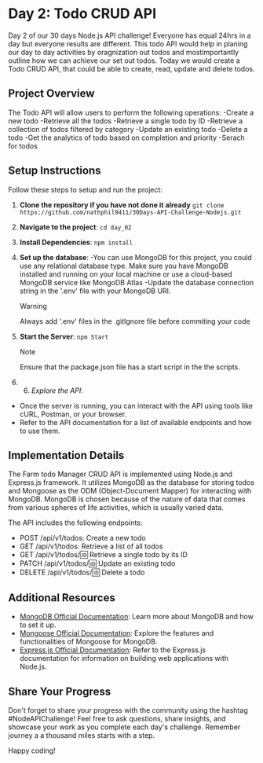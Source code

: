 # Day 2: Todo CRUD API

Day 2 of our 30 days Node.js API challenge! Everyone has equal 24hrs in a day but everyone results are different. This todo API would help in planing our day to day activities by oragnization out todos and mostimportantly outline how we can achieve our set out todos.
Today we would create a Todo CRUD API, that could be able to create, read, update and delete todos.

## Project Overview

The Todo API will allow users to perform the following operations:
-Create a new todo
-Retrieve all the todos
-Retrieve a single todo by ID
-Retrieve a collection of todos filtered by category
-Update an existing todo
-Delete a todo
-Get the analytics of todo based on completion and priority
-Serach for todos

## Setup Instructions

Follow these steps to setup and run the project:

1. **Clone the repository if you have not done it already**
   `git clone https://github.com/nathphil9411/30Days-API-Challenge-Nodejs.git`

2. **Navigate to the project**:
   `cd day_02`

3. **Install Dependencies**:
   `npm install `

4. **Set up the database**:
   -You can use MongoDB for this project, you could use any relational database type. Make sure you have MongoDB installed and running on your local machine or use a cloud-based MongoDB service like MongoDB Atlas
   -Update the database connection string in the '.env' file with your MongoDB URI.

   > [!WARNING]
   > Always add '.env' files in the .gitIgnore file before commiting your code

5. **Start the Server**:
   `npm Start`

   > [!NOTE]
   > Ensure that the package.json file has a start script in the the scripts.

6. 6. _Explore the API_:

- Once the server is running, you can interact with the API using tools like cURL, Postman, or your browser.
- Refer to the API documentation for a list of available endpoints and how to use them.

## Implementation Details

The Farm todo Manager CRUD API is implemented using Node.js and Express.js framework. It utilizes MongoDB as the database for storing todos and Mongoose as the ODM (Object-Document Mapper) for interacting with MongoDB. MongoDB is chosen because of the nature of data that comes from various spheres of life activities, which is usually varied data.

The API includes the following endpoints:

- POST /api/v1/todos: Create a new todo
- GET /api/v1/todos: Retrieve a list of all todos
- GET /api/v1/todos/:id: Retrieve a single todo by its ID
- PATCH /api/v1/todos/:id: Update an existing todo
- DELETE /api/v1/todos/:id: Delete a todo

## Additional Resources

- [MongoDB Official Documentation](https://docs.mongodb.com/): Learn more about MongoDB and how to set it up.
- [Mongoose Official Documentation](https://mongoosejs.com/docs/): Explore the features and functionalities of Mongoose for MongoDB.
- [Express.js Official Documentation](https://expressjs.com/): Refer to the Express.js documentation for information on building web applications with Node.js.

## Share Your Progress

Don't forget to share your progress with the community using the hashtag #NodeAPIChallenge! Feel free to ask questions, share insights, and showcase your work as you complete each day's challenge. Remember journey a a thousand miles starts with a step.

Happy coding!
